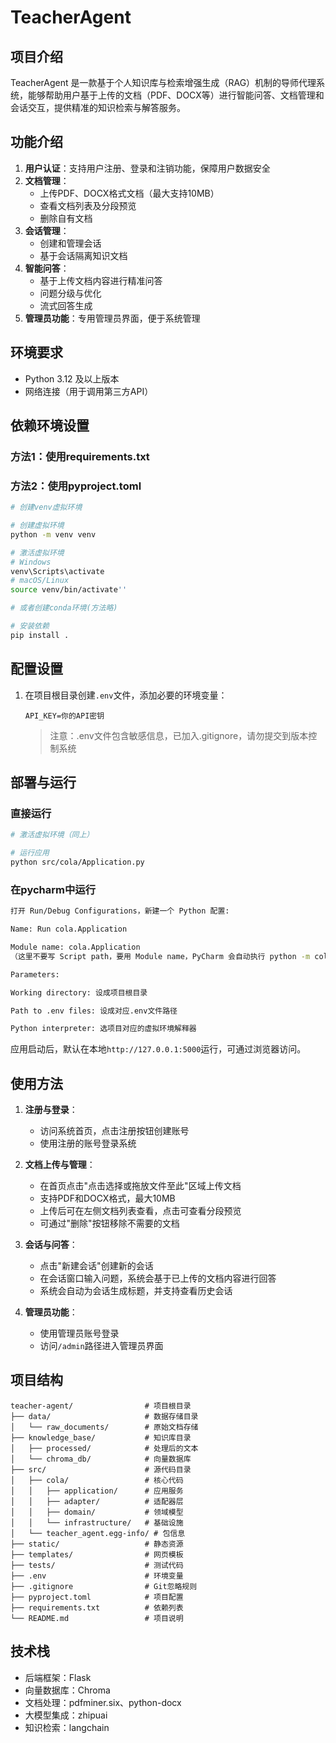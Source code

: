 # TeacherAgent

## 项目介绍
TeacherAgent 是一款基于个人知识库与检索增强生成（RAG）机制的导师代理系统，能够帮助用户基于上传的文档（PDF、DOCX等）进行智能问答、文档管理和会话交互，提供精准的知识检索与解答服务。

## 功能介绍
1. **用户认证**：支持用户注册、登录和注销功能，保障用户数据安全
2. **文档管理**：
   - 上传PDF、DOCX格式文档（最大支持10MB）
   - 查看文档列表及分段预览
   - 删除自有文档
3. **会话管理**：
   - 创建和管理会话
   - 基于会话隔离知识文档
4. **智能问答**：
   - 基于上传文档内容进行精准问答
   - 问题分级与优化
   - 流式回答生成
5. **管理员功能**：专用管理员界面，便于系统管理

## 环境要求
- Python 3.12 及以上版本
- 网络连接（用于调用第三方API）

## 依赖环境设置

### 方法1：使用requirements.txt

### 方法2：使用pyproject.toml
```bash
# 创建venv虚拟环境

# 创建虚拟环境
python -m venv venv

# 激活虚拟环境
# Windows
venv\Scripts\activate
# macOS/Linux
source venv/bin/activate''

# 或者创建conda环境(方法略)

# 安装依赖
pip install .

```

## 配置设置
1. 在项目根目录创建`.env`文件，添加必要的环境变量：
   ```
   API_KEY=你的API密钥
   ```
   > 注意：.env文件包含敏感信息，已加入.gitignore，请勿提交到版本控制系统

## 部署与运行

### 直接运行
```bash
# 激活虚拟环境（同上）

# 运行应用
python src/cola/Application.py
```
### 在pycharm中运行
```bash
打开 Run/Debug Configurations，新建一个 Python 配置:

Name: Run cola.Application

Module name: cola.Application
（这里不要写 Script path，要用 Module name，PyCharm 会自动执行 python -m cola.Application）

Parameters: 

Working directory: 设成项目根目录

Path to .env files: 设成对应.env文件路径

Python interpreter: 选项目对应的虚拟环境解释器
```

应用启动后，默认在本地`http://127.0.0.1:5000`运行，可通过浏览器访问。

## 使用方法

1. **注册与登录**：
   - 访问系统首页，点击注册按钮创建账号
   - 使用注册的账号登录系统

2. **文档上传与管理**：
   - 在首页点击"点击选择或拖放文件至此"区域上传文档
   - 支持PDF和DOCX格式，最大10MB
   - 上传后可在左侧文档列表查看，点击可查看分段预览
   - 可通过"删除"按钮移除不需要的文档

3. **会话与问答**：
   - 点击"新建会话"创建新的会话
   - 在会话窗口输入问题，系统会基于已上传的文档内容进行回答
   - 系统会自动为会话生成标题，并支持查看历史会话

4. **管理员功能**：
   - 使用管理员账号登录
   - 访问`/admin`路径进入管理员界面

## 项目结构
```
teacher-agent/                # 项目根目录
├── data/                     # 数据存储目录
│   └── raw_documents/        # 原始文档存储
├── knowledge_base/           # 知识库目录
│   ├── processed/            # 处理后的文本
│   └── chroma_db/            # 向量数据库
├── src/                      # 源代码目录
│   ├── cola/                 # 核心代码
│   │   ├── application/      # 应用服务
│   │   ├── adapter/          # 适配器层
│   │   ├── domain/           # 领域模型
│   │   └── infrastructure/   # 基础设施
│   └── teacher_agent.egg-info/ # 包信息
├── static/                   # 静态资源
├── templates/                # 网页模板
├── tests/                    # 测试代码
├── .env                      # 环境变量
├── .gitignore                # Git忽略规则
├── pyproject.toml            # 项目配置
├── requirements.txt          # 依赖列表
└── README.md                 # 项目说明
```

## 技术栈
- 后端框架：Flask
- 向量数据库：Chroma
- 文档处理：pdfminer.six、python-docx
- 大模型集成：zhipuai
- 知识检索：langchain
